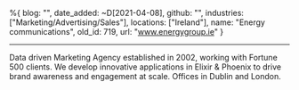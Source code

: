 %{
  blog: "",
  date_added: ~D[2021-04-08],
  github: "",
  industries: ["Marketing/Advertising/Sales"],
  locations: ["Ireland"],
  name: "Energy communications",
  old_id: 719,
  url: "www.energygroup.ie"
}

---

Data driven Marketing Agency established in 2002, working with Fortune 500 clients. We develop innovative applications in Elixir & Phoenix to drive brand awareness and engagement at scale. Offices in Dublin and London.

